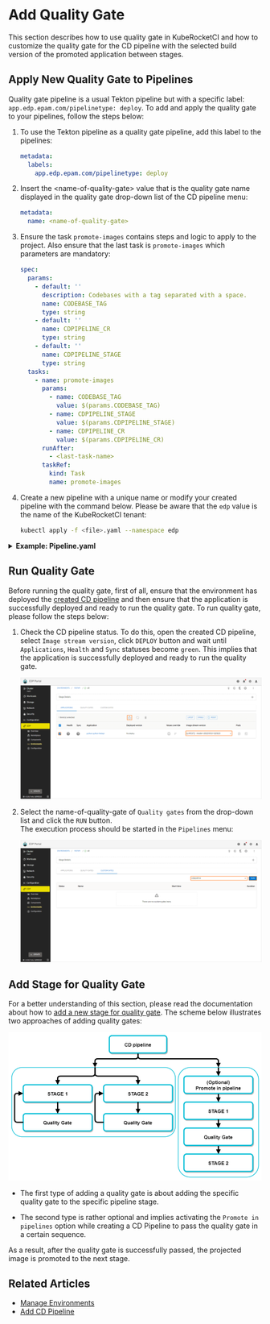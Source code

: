 # Add Quality Gate

This section describes how to use quality gate in KubeRocketCI and how to customize the quality gate for the CD pipeline with the selected build version of the promoted application between stages.

## Apply New Quality Gate to Pipelines

Quality gate pipeline is a usual Tekton pipeline but with a specific label: `app.edp.epam.com/pipelinetype: deploy`. To add and apply the quality gate to your pipelines, follow the steps below:

1. To use the Tekton pipeline as a quality gate pipeline, add this label to the pipelines:

    ```yaml
    metadata:
      labels:
        app.edp.epam.com/pipelinetype: deploy
    ```

2. Insert the \<name-of-quality-gate\> value that is the quality gate name displayed in the quality gate drop-down list of the CD pipeline menu:

    ```yaml
    metadata:
      name: <name-of-quality-gate>
    ```

3. Ensure the task `promote-images` contains steps and logic to apply to the project. Also ensure that the last task is `promote-images` which parameters are mandatory:

    ```yaml
    spec:
      params:
        - default: ''
          description: Codebases with a tag separated with a space.
          name: CODEBASE_TAG
          type: string
        - default: ''
          name: CDPIPELINE_CR
          type: string
        - default: ''
          name: CDPIPELINE_STAGE
          type: string
      tasks:
        - name: promote-images
          params:
            - name: CODEBASE_TAG
              value: $(params.CODEBASE_TAG)
            - name: CDPIPELINE_STAGE
              value: $(params.CDPIPELINE_STAGE)
            - name: CDPIPELINE_CR
              value: $(params.CDPIPELINE_CR)
          runAfter:
            - <last-task-name>
          taskRef:
            kind: Task
            name: promote-images
    ```

4. Create a new pipeline with a unique name or modify your created pipeline with the command below. Please be aware that the `edp` value is the name of the KubeRocketCI tenant:

    ```bash
    kubectl apply -f <file>.yaml --namespace edp
    ```

  <details>
  <summary><b>Example: Pipeline.yaml</b></summary>
    ```yaml
    apiVersion: tekton.dev/v1beta1
    kind: Pipeline
    metadata:
      labels:
        app.edp.epam.com/pipelinetype: deploy
      name: <name-of-quality-gate>
      namespace: edp
    spec:
      params:
        - default: >-
            https://<CI-pipeline-provisioner>-edp.<cluster-name>.aws.main.edp.projects.epam.com/#/namespaces/$(context.pipelineRun.namespace)/pipelineruns/$(context.pipelineRun.name)
          name: pipelineUrl
          type: string
        - default: ''
          description: Codebases with a tag separated with a space.
          name: CODEBASE_TAG
          type: string
        - default: ''
          name: CDPIPELINE_CR
          type: string
        - default: ''
          name: CDPIPELINE_STAGE
          type: string
      tasks:
        - name: autotests
          params:
            - name: BASE_IMAGE
              value: bitnami/kubectl:1.25.4
            - name: EXTRA_COMMANDS
              value: echo "Hello World"
          taskRef:
            kind: Task
            name: run-quality-gate
        - name: promote-images
          params:
            - name: CODEBASE_TAG
              value: $(params.CODEBASE_TAG)
            - name: CDPIPELINE_STAGE
              value: $(params.CDPIPELINE_STAGE)
            - name: CDPIPELINE_CR
              value: $(params.CDPIPELINE_CR)
          runAfter:
            - autotests
          taskRef:
            kind: Task
            name: promote-images
    ```
  </details>

## Run Quality Gate

Before running the quality gate, first of all, ensure that the environment has deployed the [created CD pipeline](add-cd-pipeline.md) and then ensure that the application is successfully deployed and ready to run the quality gate. To run quality gate, please follow the steps below:

1. Check the CD pipeline status. To do this, open the created CD pipeline, select `Image stream version`, click `DEPLOY` button and wait until `Applications`, `Health` and `Sync` statuses become `green`. This implies that the application is successfully deployed and ready to run the quality gate.

    ![CD pipeline stage overview](../assets/user-guide/qg_cd_status.png "CD pipeline stage overview")

2. Select the name-of-quality-gate of `Quality gates` from the drop-down list and click the `RUN` button.<br />The execution process should be started in the `Pipelines` menu:

    ![Quality gate pipeline status](../assets/user-guide/qg_stage_status.png "Quality gate pipeline status")

## Add Stage for Quality Gate

For a better understanding of this section, please read the documentation about how to [add a new stage for quality gate](add-cd-pipeline.md). The scheme below illustrates two approaches of adding quality gates:

  ![Quality gate promote a scheme](../assets/user-guide/qg_promote_shema.png "Types of adding quality gate")

* The first type of adding a quality gate is about adding the specific quality gate to the specific pipeline stage.

* The second type is rather optional and implies activating the `Promote in pipelines` option while creating a CD Pipeline to pass the quality gate in a certain sequence.

As a result, after the quality gate is successfully passed, the projected image is promoted to the next stage.

## Related Articles

* [Manage Environments](../user-guide/manage-environments.md)
* [Add CD Pipeline](../user-guide/add-cd-pipeline.md)
